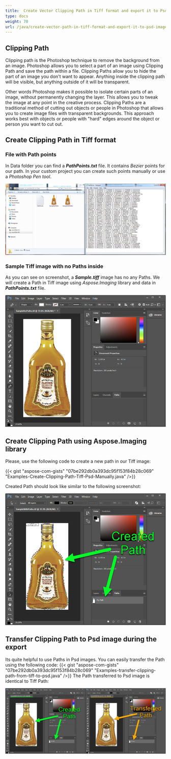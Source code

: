 ```yaml
---
title:  Create Vector Clipping Path in Tiff format and export it to Psd image 
type: docs
weight: 70
url: /java/create-vector-path-in-tiff-format-and-export-it-to-psd-image/
---
```


## Clipping Path

Clipping path is the Photoshop technique to remove the background from an image. Photoshop allows you to select a part of an image using Clipping Path  and save the path within a file. Clipping Paths allow you to hide the  part of an image you don't want to appear. Anything inside the clipping  path will be visible, but anything outside of it will be transparent.

Other words Photoshop makes it possible to isolate certain parts of an image, without permanently changing the layer. This allows you to tweak the  image at any point in the creative process. Clipping Paths are a  traditional method of cutting out objects or people in Photoshop that  allows you to create image files with transparent backgrounds. This  approach works best with objects or people with "hard" edges around the  object or person you want to cut out.

## Create Clipping Path in Tiff format

### File with Path points

In Data folder you can find a ***PathPoints.txt*** file. It contains *Bezier* points for our path. In your custom project you can create such points manually or use a *Photoshop Pen tool*.

![](PathPoints.png)

### Sample Tiff image with no Paths inside

As you can see on screenshot, a ***Sample.tiff*** image has no any Paths. We will create a Path in Tiff image using *Aspose.Imaging* library and data in ***PathPoints.txt*** file.

![](SampleImage.png)

## Create Clipping Path using Aspose.Imaging library

Please, use the following code to create a new path in our Tiff image:

{{< gist "aspose-com-gists" "07be292db0a393dc95f153f84b28c069" "Examples-Create-Clipping-Path-Tiff-Psd-Manually.java" />}}

Created Path should look like similar to the following screenshot:

![](CreatedPath.png)



## Transfer Clipping Path to Psd image during the export

Its quite helpful to use Paths in Psd images. You can easily transfer the Path using the following code:
{{< gist "aspose-com-gists" "07be292db0a393dc95f153f84b28c069" "Examples-transfer-clipping-path-from-tiff-to-psd.java" />}}
The Path transferred to Psd image is identical to Tiff Path:

![](TransferredPath.png)

